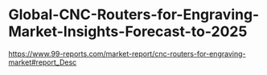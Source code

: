 # Global-CNC-Routers-for-Engraving-Market-Insights-Forecast-to-2025
https://www.99-reports.com/market-report/cnc-routers-for-engraving-market#report_Desc
